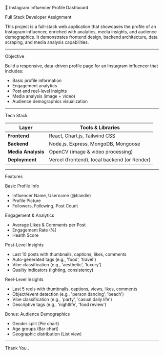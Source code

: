 📸 Instagram Influencer Profile Dashboard

Full Stack Developer Assignment

This project is a full-stack web application that showcases the profile of an Instagram influencer, enriched with analytics, media insights, and audience demographics. It demonstrates frontend design, backend architecture, data scraping, and media analysis capabilities.

---

Objective

Build a responsive, data-driven profile page for an Instagram influencer that includes:

- Basic profile information
- Engagement analytics
- Post and reel-level insights
- Media analysis (image + video)
- Audience demographics visualization

---

Tech Stack

| Layer         | Tools & Libraries                             |
|---------------|------------------------------------------------|
| **Frontend**  | React, Chart.js, Tailwind CSS                  |
| **Backend**   | Node.js, Express, MongoDB, Mongoose            |
| **Media Analysis** | OpenCV (image & video processing)         |
| **Deployment**| Vercel (frontend), local backend (or Render)   |

---

Features

Basic Profile Info
- Influencer Name, Username (@handle)
- Profile Picture
- Followers, Following, Post Count

Engagement & Analytics
- Average Likes & Comments per Post
- Engagement Rate (%)
- Health Score

Post-Level Insights
- Last 10 posts with thumbnails, captions, likes, comments
- Auto-generated tags (e.g., 'food', 'travel')
- Vibe classification (e.g., 'aesthetic', 'luxury')
- Quality indicators (lighting, consistency)

Reel-Level Insights
- Last 5 reels with thumbnails, captions, views, likes, comments
- Object/event detection (e.g., 'person dancing', 'beach')
- Vibe classification (e.g., 'party', 'casual daily life')
- Descriptive tags (e.g., 'nightlife', 'food review')

Bonus: Audience Demographics
- Gender split (Pie chart)
- Age groups (Bar chart)
- Geographic distribution (List view)

---
Thank You..

